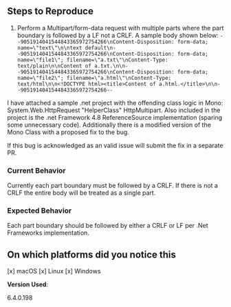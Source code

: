 ## Steps to Reproduce

1. Perform a Multipart/form-data request with multiple parts where the part boundary is followed by a LF not a CRLF.
A sample body shown below:
`--9051914041544843365972754266\nContent-Disposition: form-data; name=\"text\"\n\ntext default\n--9051914041544843365972754266\nContent-Disposition: form-data; name=\"file1\"; filename=\"a.txt\"\nContent-Type: text/plain\n\nContent of a.txt.\n\n--9051914041544843365972754266\nContent-Disposition: form-data; name=\"file2\"; filename=\"a.html\"\nContent-Type: text/html\n\n<!DOCTYPE html><title>Content of a.html.</title>\n\n--9051914041544843365972754266--`

I have attached a sample .net project with the offending class logic in Mono: System.Web.HttpRequest "HelperClass" HttpMultipart.  Also included in the project is the .net Framework 4.8 ReferenceSource implementation (sparing some unnecessary code).  Additionally there is a modified version of the Mono Class with a proposed fix to the bug.

If this bug is acknowledged as an valid issue will submit the fix in a separate PR.

### Current Behavior

Currently each part boundary must be followed by a CRLF. If there is not a CRLF the entire body will be treated as a single part.

### Expected Behavior

Each part boundary should be followed by either a CRLF or LF per .Net Frameworks implementation.

## On which platforms did you notice this

[x] macOS
[x] Linux
[x] Windows

**Version Used**:

6.4.0.198

